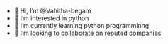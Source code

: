 - 👋 Hi, I’m @Vahitha-begam
- 👀 I’m interested in python
- 🌱 I’m currently learning python programminng
- 💞️ I’m looking to collaborate on reputed companies
  

<!---
Vahitha-begam/Vahitha-begam is a ✨ special ✨ repository because its `README.md` (this file) appears on your GitHub profile.
You can click the Preview link to take a look at your changes.
--->
